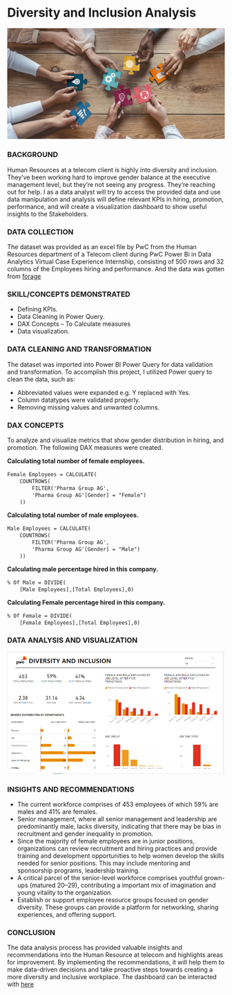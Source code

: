 # Diversity and Inclusion Analysis

![](diw.jpg)

### BACKGROUND
Human Resources at a telecom client is highly into diversity and inclusion. They’ve been working hard to improve gender balance at the executive management level, but they’re not seeing any progress. They’re reaching out for help. I as a data analyst will try to access the provided data and use data manipulation and analysis will define relevant KPIs in hiring, promotion, performance, and will create a visualization dashboard to show useful insights to the Stakeholders.

### DATA COLLECTION
The dataset was provided as an excel file by PwC from the Human Resources department of a Telecom client during PwC Power Bi in Data Analytics Virtual Case Experience Internship, consisting of 500 rows and 32 columns of the Employees hiring and performance. And the data was gotten from [forage](https://cdn.theforage.com/vinternships/companyassets/4sLyCPgmsy8DA6Dh3/03%20Diversity-Inclusion-Dataset.xlsx)

### SKILL/CONCEPTS DEMONSTRATED
- Defining KPIs.
- Data Cleaning in Power Query.
- DAX Concepts – To Calculate measures
- Data visualization.

### DATA CLEANING AND TRANSFORMATION
The dataset was imported into Power BI Power Query for data validation and transformation.
To accomplish this project, I utilized Power query to clean the data, such as:
- Abbreviated values were expanded e.g. Y replaced with Yes.
- Column datatypes were validated properly.
- Removing missing values and unwanted columns.

### DAX CONCEPTS
To analyze and visualize metrics that show gender distribution in hiring, and promotion. The following DAX measures were created.

**Calculating total number of female employees.**

```
Female Employees = CALCULATE(
    COUNTROWS(
        FILTER('Pharma Group AG',
        'Pharma Group AG'[Gender] = "Female")
    ))
```
**Calculating total number of male employees.**

```
Male Employees = CALCULATE(
    COUNTROWS(
        FILTER('Pharma Group AG',
        'Pharma Group AG'[Gender] = "Male")
    ))
```
**Calculating male percentage hired in this company.**
```
% Of Male = DIVIDE(
    [Male Employees],[Total Employees],0)
```
**Calculating Female percentage hired in this company.**
```
% Of Female = DIVIDE(
    [Female Employees],[Total Employees],0)
```

### DATA ANALYSIS AND VISUALIZATION
![](Diversity&Inclusion.PNG)
### INSIGHTS AND RECOMMENDATIONS
- The current workforce comprises of 453 employees of which 59% are males and 41% are females.
- Senior management, where all senior management and leadership are predominantly male, lacks diversity, indicating that there may be bias in recruitment and gender inequality in promotion.
- Since the majority of female employees are in junior positions, organizations can review recruitment and hiring practices and provide training and development opportunities to help women develop the skills needed for senior positions. This may include mentoring and sponsorship programs, leadership training.
- A critical parcel of the senior-level workforce comprises youthful grown-ups (matured 20–29), contributing a important mix of imagination and young vitality to the organization.
- Establish or support employee resource groups focused on gender diversity. These groups can provide a platform for networking, sharing experiences, and offering support.

### CONCLUSION
The data analysis process has provided valuable insights and recommendations into the Human Resource at telecom and highlights areas for improvement. By implementing the recommendations, it will help them to make data-driven decisions and take proactive steps towards creating a more diversity and inclusive workplace. The dashboard can be interacted with [here](https://app.powerbi.com/view?r=eyJrIjoiOGJjYWUyNTUtNzkyYS00NWZjLWI4ZTItNjcyN2Y1OTFmNmJkIiwidCI6ImU0MmEzYmQ0LWExZDQtNDQ2OS1hNTNjLTMwNmQ3YmUzYmI4NSJ9)
